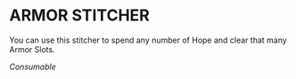 # ARMOR STITCHER

You can use this stitcher to spend any number of Hope and clear that many Armor Slots.

*Consumable*